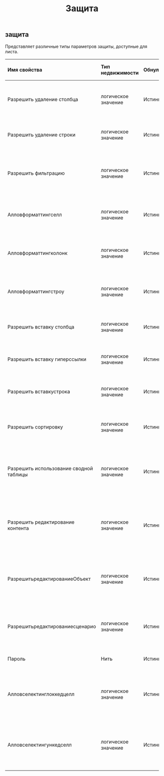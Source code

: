 ﻿---
title: Защита
second_title: Aspose.Cells Cloud Documen
type: docs
url: /ru/specification/model/protection/
description: "Aspose.Cells Спецификация облачной модели: Защита. Легко обрабатывайте Excel и другие документы электронных таблиц с помощью таких функций, как открытие, создание, редактирование, разделение, слияние, сравнение и преобразование."
weight: 50
---
## **защита**

 Представляет различные типы параметров защиты, доступные для листа.

| Имя свойства| Тип недвижимости| Обнуляемый| Только чтение| Значение по умолчанию| Описание|
|:- |:- |:- |:- |:- |:- |
| Разрешить удаление столбца| логическое значение| Истинный| ЛОЖЬ|| Указывает, разрешено ли удаление столбцов на защищенном листе.|
| Разрешить удаление строки| логическое значение| Истинный| ЛОЖЬ|| Указывает, разрешено ли удаление строк на защищенном листе.|
| Разрешить фильтрацию| логическое значение| Истинный| ЛОЖЬ|| Указывает, разрешено ли пользователю использовать автофильтр, созданный до защиты листа.|
| Алловформаттингселл| логическое значение| Истинный| ЛОЖЬ|| Указывает, разрешено ли форматирование ячеек на защищенном листе.|
| Алловформаттингколонк| логическое значение| Истинный| ЛОЖЬ|| Указывает, разрешено ли форматирование столбцов на защищенном листе.|
| Алловформаттингстроу| логическое значение| Истинный| ЛОЖЬ|| Указывает, разрешено ли форматирование строк на защищенном листе.|
| Разрешить вставку столбца| логическое значение| Истинный| ЛОЖЬ||Указывает, разрешена ли вставка столбцов на защищенный лист.|
| Разрешить вставку гиперссылки| логическое значение| Истинный| ЛОЖЬ|| Указывает, разрешена ли вставка гиперссылок на защищенный лист.|
| Разрешить вставкустрока| логическое значение| Истинный| ЛОЖЬ|| Указывает, разрешена ли вставка строк на защищенном листе.|
| Разрешить сортировку| логическое значение| Истинный| ЛОЖЬ|| Указывает, разрешен ли параметр сортировки на защищенном листе.|
| Разрешить использование сводной таблицы| логическое значение| Истинный| ЛОЖЬ|| Указывает, разрешено ли пользователю манипулировать сводными таблицами на защищенном листе.|
| Разрешить редактирование контента| логическое значение| Истинный| ЛОЖЬ|| Указывает, разрешено ли пользователю редактировать содержимое заблокированных ячеек на защищенном листе.|
| РазрешитьредактированиеОбъект| логическое значение| Истинный| ЛОЖЬ|| Указывает, разрешено ли пользователю манипулировать объектами рисования на защищенном листе.|
| Разрешитьредактированиесценарио| логическое значение| Истинный| ЛОЖЬ|| Указывает, разрешено ли пользователю редактировать сценарии на защищенном листе.|
| Пароль| Нить| Истинный| ЛОЖЬ|| Представляет пароль для защиты листа.|
| Алловселектинглоккедцелл| логическое значение| Истинный| ЛОЖЬ||Указывает, разрешено ли пользователю выбирать заблокированные ячейки на защищенном листе.|
| Алловселектингункедселл| логическое значение| Истинный| ЛОЖЬ|| Указывает, разрешено ли пользователю выбирать разблокированные ячейки на защищенном листе.|


